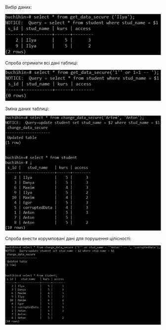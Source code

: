 Вибір даних:

![alt-text](https://github.com/oleksandrblazhko/ai-191-buchihin/blob/laboratory-work-8/Laboratory-Work-8/images/secure_results(1).png)

Спроба отримати всі дані таблиці:

![alt-text](https://github.com/oleksandrblazhko/ai-191-buchihin/blob/laboratory-work-8/Laboratory-Work-8/images/secure_results(2).png)

Зміна даних таблиці:

![alt-text](https://github.com/oleksandrblazhko/ai-191-buchihin/blob/laboratory-work-8/Laboratory-Work-8/images/secure_results(3).png)

Спроба внести корумповані дані для порушення цілісності:

![alt-text](https://github.com/oleksandrblazhko/ai-191-buchihin/blob/laboratory-work-8/Laboratory-Work-8/images/secure_results(4).png)
